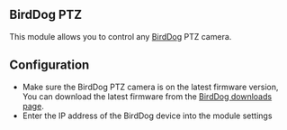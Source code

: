 ## BirdDog PTZ

This module allows you to control any [BirdDog](https://birddog.tv/ptz-range/) PTZ camera.

## Configuration

- Make sure the BirdDog PTZ camera is on the latest firmware version, You can download the latest firmware from the [BirdDog downloads page](https://birddog.tv/downloads/).
- Enter the IP address of the BirdDog device into the module settings
